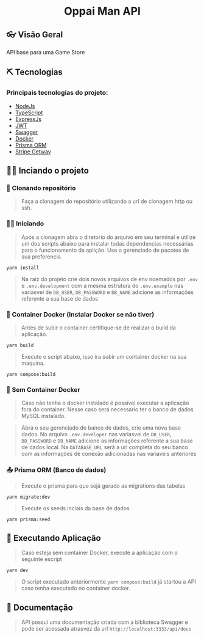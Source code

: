 # <p align="center">Oppai Man API<p>

## 👓 Visão Geral
API base para uma Game Store

## ⛏ Tecnologias

### Principais tecnologias do projeto:
- [NodeJs](https://nodejs.org/en/)
- [TypeScript](https://www.typescriptlang.org/)
- [ExpressJs](https://expressjs.com/pt-br/)
- [JWT](https://jwt.io/)
- [Swagger](https://swagger.io/)
- [Docker](https://www.docker.com/)
- [Prisma ORM](https://www.prisma.io/)
- [Stripe Getway](https://stripe.com/br)

## 👨‍💻 Inciando o projeto
### 📃 Clonando repositório
>Faça a clonagem do repositório utilizando a url de clonagem http ou ssh.

### 🏃‍♂️ Iniciando
>Após a clonagem abra o diretorio do arquivo em seu terminal e utilize um dos scripts abaixo para instalar todas dependencias necessárias para o funcionamento da aplição. Use o gerenciado de pacotes de sua preferencia.
````
yarn install
````
>Na raiz do projeto crie dois novos arquivos de env noemados por `.env` e `.env.development` com a mesma estrutura do `.env.example` nas variasvei de `DB_USER`, `DB_PASSWORD` e `DB_NAME` adicione as informações referente a sua base de dados

### 📁 Container Docker (Instalar Docker se não tiver)
>Antes de subir o container certifique-se de realizar o build da aplicação.
````
yarn build
````

>Execute o script abaixo, isso ira subir um container docker na sua maquina.
````
yarn compose:build
````

### 📁 Sem Container Docker
> Caso não tenha o docker instalado é possível executar a aplicação fora do container. Nesse caso será necessario ter o banco de dados MySQL instalado.

> Abra o seu gerenciado de banco de dados, crie uma nova base dados. No arquivo `.env.developer` nas variasvei de `DB_USER`, `DB_PASSWORD` e `DB_NAME` adicione as informações referente a sua base de dados local. Na `DATABASE_URL` será a url completa do seu banco com as informações de conexão adicionadas nas variaveis anteriores

### 📤 Prisma ORM (Banco de dados)
>Execute o prisma para que sejá gerado as migrations das tabelas
````
yarn migrate:dev
````
>Execute os seeds inciais da base de dados
````
yarn prisma:seed
````

## 🚀 Executando Aplicação
>Caso esteja sem container Docker, execute a aplicação com o seguinte escript
````
yarn dev
````
>O script executado anteriormente `yarn compose:build` já startou a API caso tenha executado no container docker.
## 📄 Documentação
>API possuí uma documentação criada com a biblioteca Swagger e pode ser acessada atrasvez da url `http://localhost:3333/api/docs`
